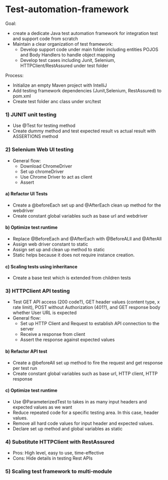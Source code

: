 # Test-automation-framework
Goal:
- create a dedicate Java test automation framework for integration test and support code from scratch
- Maintain a clear organization of test framework:
  - Develop support code under main folder including entities POJOS and Body Handlers to handle object mapping
  - Develop test cases including Junit, Selenium, HTTPClient/RestAssured under test folder

Process:
- Initialize an empty Maven project with IntelliJ
- Add testing framework dependencies (Junit,Selenium, RestAssured) to pom.xml
- Create test folder anc class under src/test

### 1) JUNIT unit testing
- Use @Test for testing method 
- Create dummy method and test expected result vs actual result with ASSERTIONS method

### 2) Selenium Web UI testing
- General flow:
  - Download ChromeDriver
  - Set up chromeDriver
  - Use Chrome Driver to act as client
  - Assert

#### a) Refactor UI Tests
- Create a @beforeEach set up and @AfterEach clean up method for the webdriver
- Create constant global variables such as base url and webdriver

#### b) Optimize test runtime
- Replace @BeforeEach and @AfterEach with @BeforeALll and @AfterAll
- Assign web driver constant to static
- Assign set up and clean up method to static
- Static helps because it does not require instance creation.

#### c) Scaling tests using inheritance
- Create a base test which is extended from children tests

### 3) HTTPClient API testing
- Test GET API access (200 code?), GET header values (content type, x rate limit), POST without Authorization (401?), and GET response body whether User URL is expected
- General flow:
  - Set up HTTP Client and Request to establish API connection to the server
  - Receive a response from client 
  - Assert the response against expected values
 
#### b) Refactor API test
- Create a @beforeAll set up method to fire the request and get response per test run
- Create constant global variables such as base url, HTTP client, HTTP response

#### c) Optimize test runtime
- Use @ParameterizedTest to takes in as many input headers and expected values as we want
- Reduce repeated code for a specific testing area. In this case, header values.
- Remove all hard code values for input header and expected values.
- Declare set up method and global variables as static

### 4) Substitute HTTPClient with RestAssured
- Pros: High level, easy to use, time-effective 
- Cons: Hide details in testing Rest APIs

### 5) Scaling test framework to multi-module

